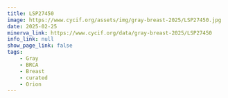 ```yaml
---
title: LSP27450
image: https://www.cycif.org/assets/img/gray-breast-2025/LSP27450.jpg
date: 2025-02-25
minerva_link: https://www.cycif.org/data/gray-breast-2025/LSP27450
info_link: null
show_page_link: false
tags:
    - Gray
    - BRCA
    - Breast
    - curated
    - Orion
---
```

